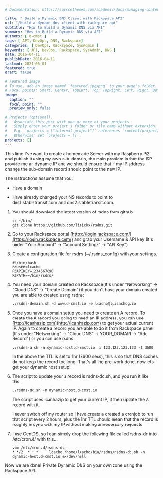 ```yaml
---
# Documentation: https://sourcethemes.com/academic/docs/managing-content/

title: " Build a Dynamic DNS Client with Rackspace API"
url: "/build-a-dynamc-dns-client-with-rackspace-api"
subtitle: "How to Build a Dynamic DNS via API"
summary: "How to Build a Dynamic DNS via API"
authors: [ d-cmst ]
tags: [ API, DevOps, DNS, Rackspace]
categories: [ DevOps, Rackspace, SysAdmin ]
keywords: [ API, DevOps, Rackspace, SysAdmin, DNS ]
date: 2016-04-11
publishDate: 2016-04-11
lastmod: 2021-05-01
featured: true
draft: false

# Featured image
# To use, add an image named `featured.jpg/png` to your page's folder.
# Focal points: Smart, Center, TopLeft, Top, TopRight, Left, Right, BottomLeft, Bottom, BottomRight.
image:
  caption: ""
  focal_point: ""
  preview_only: false

# Projects (optional).
#   Associate this post with one or more of your projects.
#   Simply enter your project's folder or file name without extension.
#   E.g. `projects = ["internal-project"]` references `content/project/deep-learning/index.md`.
#   Otherwise, set `projects = []`.
projects: []
---
```


This time I've want to create a homemade Server with my Raspberry Pi2 and publish it using my own sub-domain,
the main problem is that the ISP provide me an dynamic IP and we should ensure that if my IP address change the sub-domain record should point to the new IP.

The instructions assume that you:

- Have a domain

- Have already changed your NS records to point to dns1.stabletransit.com and dns2.stabletransit.com.

1. You should download the latest version of rsdns from github

    ```shell
    cd ~/bin/
    git clone https://github.com/linickx/rsdns.git
    ```

1. Go to your Rackspace portal [https://login.rackspace.com/](https://login.rackspace.com/) and grab your Username & API key (It's under "Your Account" -> "Account Settings" -> "API Key")

1. Create a configuration file for rsdns (~/.rsdns_config) with your settings.

    ```shell
    #!/bin/bash
    RSUSER=lcacho
    RSAPIKEY=1234567890
    RSPATH=~/bin/rsdns/
    ```

1. You need your domain created on Rackspace(It's under "Networking" -> "Cloud DNS" -> "Create Domain") if you don't have your domain created you are able to created using rsdns:

    ```shell
    ./rsdns-domain.sh -d www.d-cmst.io -e lcacho@luisachog.io
    ```

1. Once you have a domain setup you need to create an A record.
  To create the A record you going to need an IP address, you can use [http://icanhazip.com](http://icanhazip.com) to get your actual current IP.
  Again to create a record you are able to do it from Rackspace panel (It's under "Networking" -> "Cloud DNS" -> YOUR_DOMAIN -> "Add Record") or you can use rsdns:

    ```shell
    ./rsdns-a.sh -n dynamic-host.d-cmst.io -i 123.123.123.123 -t 3600
    ```

    In the above the TTL is set to 1hr (3600 secs), this is so that DNS caches do not keep the record too long. That's all the pre-work done, now lets get your dynamic host setup!

1. The script to update your a record is rsdns-dc.sh, and you run it like this:

    ```shell
    ./rsdns-dc.sh -n dynamic-host.d-cmst.io
    ```

    The script uses icanhazip to get your current IP, it then update the A record with it.

    I never switch off my router so I have create a created a cronjob to run that script every 2 hours,
    plus the 1hr TTL should mean that the record is roughly in sync with my IP without making unnecessary requests

1. I use CentOS, so I can simply drop the following file called rsdns-dc into /etc/cron.d/ with this...

    ```shell
    vim /etc/cron.d/rsdns-dc
    * */2  * * *     lcacho /home/lcacho/bin/rsdns/rsdns-dc.sh -n dynamic-host.d-cmst.io &>/dev/null
    ```

Now we are done! Private Dynamic DNS on your own zone using the Rackspace API.
